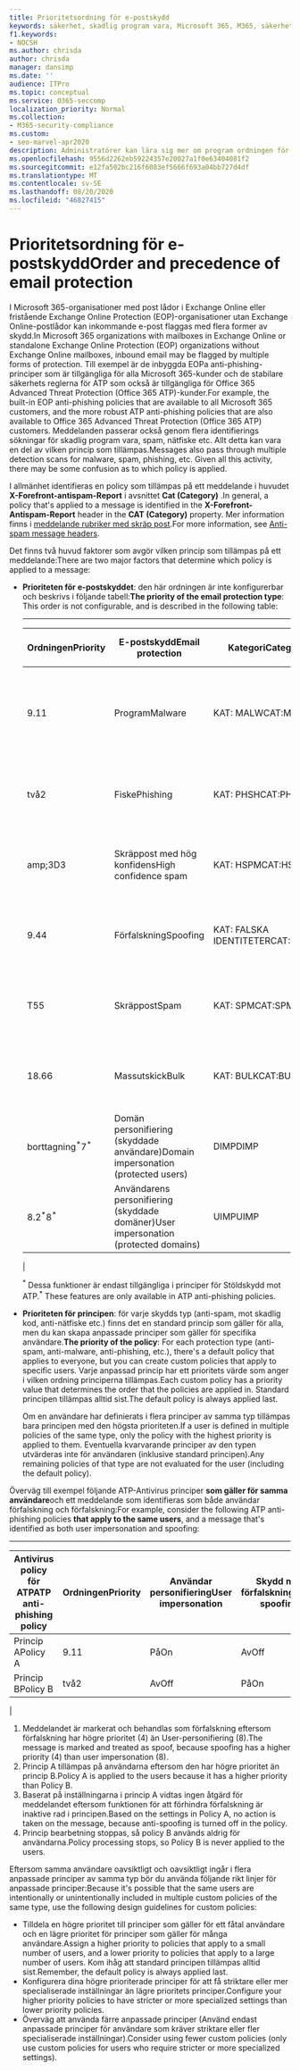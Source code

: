 ```yaml
---
title: Prioritetsordning för e-postskydd
keywords: säkerhet, skadlig program vara, Microsoft 365, M365, säkerhets Center, ATP, Microsoft Defender ATP, Office 365 ATP, Azure ATP
f1.keywords:
- NOCSH
ms.author: chrisda
author: chrisda
manager: dansimp
ms.date: ''
audience: ITPro
ms.topic: conceptual
ms.service: O365-seccomp
localization_priority: Normal
ms.collection:
- M365-security-compliance
ms.custom:
- seo-marvel-apr2020
description: Administratörer kan lära sig mer om program ordningen för skydd i Exchange Online Protection (EOP) och hur prioritet svärdet i skydds principer bestämmer vilken princip som tillämpas.
ms.openlocfilehash: 9556d2262eb59224357e20027a1f0e63404081f2
ms.sourcegitcommit: e12fa502bc216f6083ef5666f693a04bb727d4df
ms.translationtype: MT
ms.contentlocale: sv-SE
ms.lasthandoff: 08/20/2020
ms.locfileid: "46827415"
---
```

# <a name="order-and-precedence-of-email-protection"></a><span data-ttu-id="cd2fc-104">Prioritetsordning för e-postskydd</span><span class="sxs-lookup"><span data-stu-id="cd2fc-104">Order and precedence of email protection</span></span>

<span data-ttu-id="cd2fc-105">I Microsoft 365-organisationer med post lådor i Exchange Online eller fristående Exchange Online Protection (EOP)-organisationer utan Exchange Online-postlådor kan inkommande e-post flaggas med flera former av skydd.</span><span class="sxs-lookup"><span data-stu-id="cd2fc-105">In Microsoft 365 organizations with mailboxes in Exchange Online or standalone Exchange Online Protection (EOP) organizations without Exchange Online mailboxes, inbound email may be flagged by multiple forms of protection.</span></span> <span data-ttu-id="cd2fc-106">Till exempel är de inbyggda EOPa anti-phishing-principer som är tillgängliga för alla Microsoft 365-kunder och de stabilare säkerhets reglerna för ATP som också är tillgängliga för Office 365 Advanced Threat Protection (Office 365 ATP)-kunder.</span><span class="sxs-lookup"><span data-stu-id="cd2fc-106">For example, the built-in EOP anti-phishing policies that are available to all Microsoft 365 customers, and the more robust ATP anti-phishing policies that are also available to Office 365 Advanced Threat Protection (Office 365 ATP) customers.</span></span> <span data-ttu-id="cd2fc-107">Meddelanden passerar också genom flera identifierings sökningar för skadlig program vara, spam, nätfiske etc. Allt detta kan vara en del av vilken princip som tillämpas.</span><span class="sxs-lookup"><span data-stu-id="cd2fc-107">Messages also pass through multiple detection scans for malware, spam, phishing, etc. Given all this activity, there may be some confusion as to which policy is applied.</span></span>

<span data-ttu-id="cd2fc-108">I allmänhet identifieras en policy som tillämpas på ett meddelande i huvudet **X-Forefront-antispam-Report** i avsnittet **Cat (Category)** .</span><span class="sxs-lookup"><span data-stu-id="cd2fc-108">In general, a policy that's applied to a message is identified in the **X-Forefront-Antispam-Report** header in the **CAT (Category)** property.</span></span> <span data-ttu-id="cd2fc-109">Mer information finns i [meddelande rubriker med skräp post](anti-spam-message-headers.md).</span><span class="sxs-lookup"><span data-stu-id="cd2fc-109">For more information, see [Anti-spam message headers](anti-spam-message-headers.md).</span></span>

<span data-ttu-id="cd2fc-110">Det finns två huvud faktorer som avgör vilken princip som tillämpas på ett meddelande:</span><span class="sxs-lookup"><span data-stu-id="cd2fc-110">There are two major factors that determine which policy is applied to a message:</span></span>

- <span data-ttu-id="cd2fc-111">**Prioriteten för e-postskyddet**: den här ordningen är inte konfigurerbar och beskrivs i följande tabell:</span><span class="sxs-lookup"><span data-stu-id="cd2fc-111">**The priority of the email protection type**: This order is not configurable, and is described in the following table:</span></span>

  ****

  |<span data-ttu-id="cd2fc-112">Ordningen</span><span class="sxs-lookup"><span data-stu-id="cd2fc-112">Priority</span></span>|<span data-ttu-id="cd2fc-113">E-postskydd</span><span class="sxs-lookup"><span data-stu-id="cd2fc-113">Email protection</span></span>|<span data-ttu-id="cd2fc-114">Kategori</span><span class="sxs-lookup"><span data-stu-id="cd2fc-114">Category</span></span>|<span data-ttu-id="cd2fc-115">Plats att hantera</span><span class="sxs-lookup"><span data-stu-id="cd2fc-115">Where to manage</span></span>|
  |---|---|---|---|
  |<span data-ttu-id="cd2fc-116">9.1</span><span class="sxs-lookup"><span data-stu-id="cd2fc-116">1</span></span>|<span data-ttu-id="cd2fc-117">Program</span><span class="sxs-lookup"><span data-stu-id="cd2fc-117">Malware</span></span>|<span data-ttu-id="cd2fc-118">KAT: MALW</span><span class="sxs-lookup"><span data-stu-id="cd2fc-118">CAT:MALW</span></span>|[<span data-ttu-id="cd2fc-119">Konfigurera principer för skydd mot skadlig program vara i EOP</span><span class="sxs-lookup"><span data-stu-id="cd2fc-119">Configure anti-malware policies in EOP</span></span>](configure-anti-malware-policies.md)|
  |<span data-ttu-id="cd2fc-120">två</span><span class="sxs-lookup"><span data-stu-id="cd2fc-120">2</span></span>|<span data-ttu-id="cd2fc-121">Fiske</span><span class="sxs-lookup"><span data-stu-id="cd2fc-121">Phishing</span></span>|<span data-ttu-id="cd2fc-122">KAT: PHSH</span><span class="sxs-lookup"><span data-stu-id="cd2fc-122">CAT:PHSH</span></span>|[<span data-ttu-id="cd2fc-123">Konfigurera principer för skräppostskydd i EOP</span><span class="sxs-lookup"><span data-stu-id="cd2fc-123">Configure anti-spam policies in EOP</span></span>](configure-your-spam-filter-policies.md)|
  |<span data-ttu-id="cd2fc-124">amp;3D</span><span class="sxs-lookup"><span data-stu-id="cd2fc-124">3</span></span>|<span data-ttu-id="cd2fc-125">Skräppost med hög konfidens</span><span class="sxs-lookup"><span data-stu-id="cd2fc-125">High confidence spam</span></span>|<span data-ttu-id="cd2fc-126">KAT: HSPM</span><span class="sxs-lookup"><span data-stu-id="cd2fc-126">CAT:HSPM</span></span>|[<span data-ttu-id="cd2fc-127">Konfigurera principer för skräppostskydd i EOP</span><span class="sxs-lookup"><span data-stu-id="cd2fc-127">Configure anti-spam policies in EOP</span></span>](configure-your-spam-filter-policies.md)|
  |<span data-ttu-id="cd2fc-128">9.4</span><span class="sxs-lookup"><span data-stu-id="cd2fc-128">4</span></span>|<span data-ttu-id="cd2fc-129">Förfalskning</span><span class="sxs-lookup"><span data-stu-id="cd2fc-129">Spoofing</span></span>|<span data-ttu-id="cd2fc-130">KAT: FALSKA IDENTITETER</span><span class="sxs-lookup"><span data-stu-id="cd2fc-130">CAT:SPOOF</span></span>|[<span data-ttu-id="cd2fc-131">Konfigurera förfalsknings information i EOP</span><span class="sxs-lookup"><span data-stu-id="cd2fc-131">Configure spoof intelligence in EOP</span></span>](learn-about-spoof-intelligence.md)|
  |<span data-ttu-id="cd2fc-132">T5</span><span class="sxs-lookup"><span data-stu-id="cd2fc-132">5</span></span>|<span data-ttu-id="cd2fc-133">Skräppost</span><span class="sxs-lookup"><span data-stu-id="cd2fc-133">Spam</span></span>|<span data-ttu-id="cd2fc-134">KAT: SPM</span><span class="sxs-lookup"><span data-stu-id="cd2fc-134">CAT:SPM</span></span>|[<span data-ttu-id="cd2fc-135">Konfigurera principer för skräppostskydd i EOP</span><span class="sxs-lookup"><span data-stu-id="cd2fc-135">Configure anti-spam policies in EOP</span></span>](configure-your-spam-filter-policies.md)|
  |<span data-ttu-id="cd2fc-136">18.6</span><span class="sxs-lookup"><span data-stu-id="cd2fc-136">6</span></span>|<span data-ttu-id="cd2fc-137">Massutskick</span><span class="sxs-lookup"><span data-stu-id="cd2fc-137">Bulk</span></span>|<span data-ttu-id="cd2fc-138">KAT: BULK</span><span class="sxs-lookup"><span data-stu-id="cd2fc-138">CAT:BULK</span></span>|[<span data-ttu-id="cd2fc-139">Konfigurera principer för skräppostskydd i EOP</span><span class="sxs-lookup"><span data-stu-id="cd2fc-139">Configure anti-spam policies in EOP</span></span>](configure-your-spam-filter-policies.md)|
  |<span data-ttu-id="cd2fc-140">borttagning<sup>\*</sup></span><span class="sxs-lookup"><span data-stu-id="cd2fc-140">7<sup>\*</sup></span></span>|<span data-ttu-id="cd2fc-141">Domän personifiering (skyddade användare)</span><span class="sxs-lookup"><span data-stu-id="cd2fc-141">Domain impersonation (protected users)</span></span>|<span data-ttu-id="cd2fc-142">DIMP</span><span class="sxs-lookup"><span data-stu-id="cd2fc-142">DIMP</span></span>|[<span data-ttu-id="cd2fc-143">Konfigurera principer för ATP-skydd mot nätfiske</span><span class="sxs-lookup"><span data-stu-id="cd2fc-143">Configure ATP anti-phishing policies</span></span>](configure-atp-anti-phishing-policies.md)|
  |<span data-ttu-id="cd2fc-144">8.2<sup>\*</sup></span><span class="sxs-lookup"><span data-stu-id="cd2fc-144">8<sup>\*</sup></span></span>|<span data-ttu-id="cd2fc-145">Användarens personifiering (skyddade domäner)</span><span class="sxs-lookup"><span data-stu-id="cd2fc-145">User impersonation (protected domains)</span></span>|<span data-ttu-id="cd2fc-146">UIMP</span><span class="sxs-lookup"><span data-stu-id="cd2fc-146">UIMP</span></span>|[<span data-ttu-id="cd2fc-147">Konfigurera principer för ATP-skydd mot nätfiske</span><span class="sxs-lookup"><span data-stu-id="cd2fc-147">Configure ATP anti-phishing policies</span></span>](configure-atp-anti-phishing-policies.md)|
  |

  <span data-ttu-id="cd2fc-148"><sup>\*</sup> Dessa funktioner är endast tillgängliga i principer för Stöldskydd mot ATP.</span><span class="sxs-lookup"><span data-stu-id="cd2fc-148"><sup>\*</sup> These features are only available in ATP anti-phishing policies.</span></span>

- <span data-ttu-id="cd2fc-149">**Prioriteten för principen**: för varje skydds typ (anti-spam, mot skadlig kod, anti-nätfiske etc.) finns det en standard princip som gäller för alla, men du kan skapa anpassade principer som gäller för specifika användare.</span><span class="sxs-lookup"><span data-stu-id="cd2fc-149">**The priority of the policy**: For each protection type (anti-spam, anti-malware, anti-phishing, etc.), there's a default policy that applies to everyone, but you can create custom policies that apply to specific users.</span></span> <span data-ttu-id="cd2fc-150">Varje anpassad princip har ett prioritets värde som anger i vilken ordning principerna tillämpas.</span><span class="sxs-lookup"><span data-stu-id="cd2fc-150">Each custom policy has a priority value that determines the order that the policies are applied in.</span></span> <span data-ttu-id="cd2fc-151">Standard principen tillämpas alltid sist.</span><span class="sxs-lookup"><span data-stu-id="cd2fc-151">The default policy is always applied last.</span></span>

  <span data-ttu-id="cd2fc-152">Om en användare har definierats i flera principer av samma typ tillämpas bara principen med den högsta prioriteten.</span><span class="sxs-lookup"><span data-stu-id="cd2fc-152">If a user is defined in multiple policies of the same type, only the policy with the highest priority is applied to them.</span></span> <span data-ttu-id="cd2fc-153">Eventuella kvarvarande principer av den typen utvärderas inte för användaren (inklusive standard principen).</span><span class="sxs-lookup"><span data-stu-id="cd2fc-153">Any remaining policies of that type are not evaluated for the user (including the default policy).</span></span>

<span data-ttu-id="cd2fc-154">Överväg till exempel följande ATP-Antivirus principer **som gäller för samma användare**och ett meddelande som identifieras som både användar förfalskning och förfalskning:</span><span class="sxs-lookup"><span data-stu-id="cd2fc-154">For example, consider the following ATP anti-phishing policies **that apply to the same users**, and a message that's identified as both user impersonation and spoofing:</span></span>

  ****

  |<span data-ttu-id="cd2fc-155">Antivirus policy för ATP</span><span class="sxs-lookup"><span data-stu-id="cd2fc-155">ATP anti-phishing policy</span></span>|<span data-ttu-id="cd2fc-156">Ordningen</span><span class="sxs-lookup"><span data-stu-id="cd2fc-156">Priority</span></span>|<span data-ttu-id="cd2fc-157">Användar personifiering</span><span class="sxs-lookup"><span data-stu-id="cd2fc-157">User impersonation</span></span>|<span data-ttu-id="cd2fc-158">Skydd mot förfalskning</span><span class="sxs-lookup"><span data-stu-id="cd2fc-158">Anti-spoofing</span></span>|
  |---|---|---|---|
  |<span data-ttu-id="cd2fc-159">Princip A</span><span class="sxs-lookup"><span data-stu-id="cd2fc-159">Policy A</span></span>|<span data-ttu-id="cd2fc-160">9.1</span><span class="sxs-lookup"><span data-stu-id="cd2fc-160">1</span></span>|<span data-ttu-id="cd2fc-161">På</span><span class="sxs-lookup"><span data-stu-id="cd2fc-161">On</span></span>|<span data-ttu-id="cd2fc-162">Av</span><span class="sxs-lookup"><span data-stu-id="cd2fc-162">Off</span></span>|
  |<span data-ttu-id="cd2fc-163">Princip B</span><span class="sxs-lookup"><span data-stu-id="cd2fc-163">Policy B</span></span>|<span data-ttu-id="cd2fc-164">två</span><span class="sxs-lookup"><span data-stu-id="cd2fc-164">2</span></span>|<span data-ttu-id="cd2fc-165">Av</span><span class="sxs-lookup"><span data-stu-id="cd2fc-165">Off</span></span>|<span data-ttu-id="cd2fc-166">På</span><span class="sxs-lookup"><span data-stu-id="cd2fc-166">On</span></span>|
  |

1. <span data-ttu-id="cd2fc-167">Meddelandet är markerat och behandlas som förfalskning eftersom förfalskning har högre prioritet (4) än User-personifiering (8).</span><span class="sxs-lookup"><span data-stu-id="cd2fc-167">The message is marked and treated as spoof, because spoofing has a higher priority (4) than user impersonation (8).</span></span>
2. <span data-ttu-id="cd2fc-168">Princip A tillämpas på användarna eftersom den har högre prioritet än princip B.</span><span class="sxs-lookup"><span data-stu-id="cd2fc-168">Policy A is applied to the users because it has a higher priority than Policy B.</span></span>
3. <span data-ttu-id="cd2fc-169">Baserat på inställningarna i princip A vidtas ingen åtgärd för meddelandet eftersom funktionen för att förhindra förfalskning är inaktive rad i principen.</span><span class="sxs-lookup"><span data-stu-id="cd2fc-169">Based on the settings in Policy A, no action is taken on the message, because anti-spoofing is turned off in the policy.</span></span>
4. <span data-ttu-id="cd2fc-170">Princip bearbetning stoppas, så policy B används aldrig för användarna.</span><span class="sxs-lookup"><span data-stu-id="cd2fc-170">Policy processing stops, so Policy B is never applied to the users.</span></span>

<span data-ttu-id="cd2fc-171">Eftersom samma användare oavsiktligt och oavsiktligt ingår i flera anpassade principer av samma typ bör du använda följande rikt linjer för anpassade principer:</span><span class="sxs-lookup"><span data-stu-id="cd2fc-171">Because it's possible that the same users are intentionally or unintentionally included in multiple custom policies of the same type, use the following design guidelines for custom policies:</span></span>

- <span data-ttu-id="cd2fc-172">Tilldela en högre prioritet till principer som gäller för ett fåtal användare och en lägre prioritet för principer som gäller för många användare.</span><span class="sxs-lookup"><span data-stu-id="cd2fc-172">Assign a higher priority to policies that apply to a small number of users, and a lower priority to policies that apply to a large number of users.</span></span> <span data-ttu-id="cd2fc-173">Kom ihåg att standard principen tillämpas alltid sist.</span><span class="sxs-lookup"><span data-stu-id="cd2fc-173">Remember, the default policy is always applied last.</span></span>
- <span data-ttu-id="cd2fc-174">Konfigurera dina högre prioriterade principer för att få striktare eller mer specialiserade inställningar än lägre prioritets principer.</span><span class="sxs-lookup"><span data-stu-id="cd2fc-174">Configure your higher priority policies to have stricter or more specialized settings than lower priority policies.</span></span>
- <span data-ttu-id="cd2fc-175">Överväg att använda färre anpassade principer (Använd endast anpassade principer för användare som kräver striktare eller fler specialiserade inställningar).</span><span class="sxs-lookup"><span data-stu-id="cd2fc-175">Consider using fewer custom policies (only use custom policies for users who require stricter or more specialized settings).</span></span>
